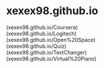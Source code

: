 # xexex98.github.io
(xexex98.github.io/Coursera)  
(xexex98.github.io/Logitech)  
(xexex98.github.io/Open%20Space)  
(xexex98.github.io/Quiz)  
(xexex98.github.io/TextChanger)  
(xexex98.github.io/Virtual%20Piano)  
